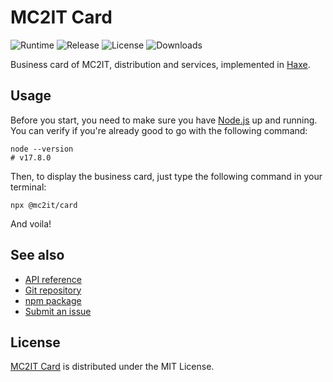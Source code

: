 # MC2IT Card
![Runtime](https://badgen.net/npm/node/@mc2it/card) ![Release](https://badgen.net/npm/v/@mc2it/card) ![License](https://badgen.net/npm/license/@mc2it/card) ![Downloads](https://badgen.net/npm/dt/@mc2it/card)

Business card of MC2IT, distribution and services, implemented in [Haxe](https://haxe.org).

## Usage
Before you start, you need to make sure you have [Node.js](https://nodejs.org) up and running.
You can verify if you're already good to go with the following command:

```shell
node --version
# v17.8.0
```

Then, to display the business card, just type the following command in your terminal:

```shell
npx @mc2it/card
```

And voila!

## See also
- [API reference](https://mc2it.github.io/card)
- [Git repository](https://github.com/mc2it/card)
- [npm package](https://www.npmjs.com/package/@mc2it/card)
- [Submit an issue](https://github.com/mc2it/card/issues)

## License
[MC2IT Card](https://github.com/mc2it/card) is distributed under the MIT License.
